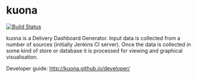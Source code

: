 kuona
=====

[![Build Status](https://snap-ci.com/kuona/kuona/branch/elastic-redesign/build_image)](https://snap-ci.com/kuona/kuona/branch/elastic-redesign)

kuona is a Delivery Dashboard Generator. Input data is collected from a number of sources (initially Jenkins CI server).
Once the data is collected in some kind of store or database it is processed for viewing and graphical visualisation.

Developer guide: http://kuona.github.io/developer/

